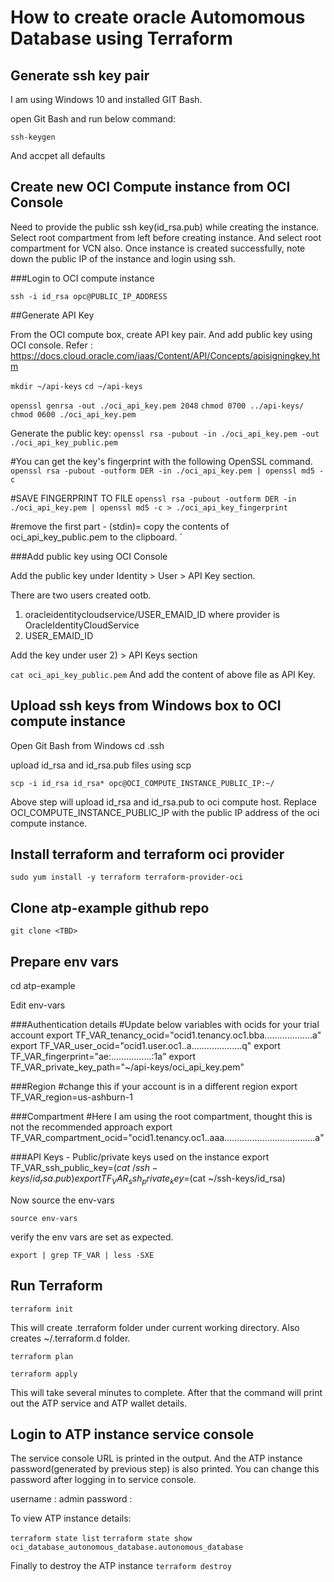 # How to create oracle Automomous Database using Terraform

## Generate ssh key pair

I am using Windows 10 and installed GIT Bash.

open Git Bash and run below command:

`ssh-keygen`

And accpet all defaults

## Create new OCI Compute instance from OCI Console
Need to provide the public ssh key(id_rsa.pub) while creating the instance.
Select root compartment from left before creating instance. And select root compartment for VCN also.
Once instance is created successfully, note down the public IP of the instance and login using ssh.

###Login to OCI compute instance

`ssh -i id_rsa opc@PUBLIC_IP_ADDRESS`

##Generate API Key

From the OCI compute box, create API key pair. And add public key using OCI console.
Refer : https://docs.cloud.oracle.com/iaas/Content/API/Concepts/apisigningkey.htm

`mkdir ~/api-keys`
`cd ~/api-keys`

`openssl genrsa -out ./oci_api_key.pem 2048`
`chmod 0700 ../api-keys/`
`chmod 0600 ./oci_api_key.pem`

Generate the public key:
`openssl rsa -pubout -in ./oci_api_key.pem -out ./oci_api_key_public.pem`

#You can get the key's fingerprint with the following OpenSSL command. 
`openssl rsa -pubout -outform DER -in ./oci_api_key.pem | openssl md5 -c`

#SAVE FINGERPRINT TO FILE
`openssl rsa -pubout -outform DER -in ./oci_api_key.pem | openssl md5 -c > ./oci_api_key_fingerprint`

#remove the first part - (stdin)=
copy the contents of oci_api_key_public.pem to the clipboard. `




###Add public key using OCI Console

Add the public key under Identity > User > API Key section.

There are two users created ootb. 
1) oracleidentitycloudservice/USER_EMAID_ID where provider is OracleIdentityCloudService 
2) USER_EMAID_ID

Add the key under user 2) > API Keys section

`cat oci_api_key_public.pem` 
And add the content of above file as API Key.

## Upload ssh keys from Windows box to OCI compute instance
Open Git Bash from Windows
cd .ssh

upload id_rsa and id_rsa.pub files using scp

`scp -i id_rsa id_rsa* opc@OCI_COMPUTE_INSTANCE_PUBLIC_IP:~/`

Above step will upload id_rsa and id_rsa.pub to oci compute host. Replace OCI_COMPUTE_INSTANCE_PUBLIC_IP with the public IP address of the oci compute instance.

## Install terraform and terraform oci provider

`sudo yum install -y terraform terraform-provider-oci`

## Clone atp-example github repo

`git clone <TBD>`


## Prepare env vars 

cd atp-example

Edit env-vars 

###Authentication details
#Update below variables with ocids for your trial account
export TF_VAR_tenancy_ocid="ocid1.tenancy.oc1.bba...................a"
export TF_VAR_user_ocid="ocid1.user.oc1..a....................q"
export TF_VAR_fingerprint="ae:................:1a"
export TF_VAR_private_key_path="~/api-keys/oci_api_key.pem"

###Region
#change this if your account is in a different region
export TF_VAR_region=us-ashburn-1

###Compartment
#Here I am using the root compartment, thought this is not the recommended approach
export TF_VAR_compartment_ocid="ocid1.tenancy.oc1..aaa....................................a"

###API Keys - Public/private keys used on the instance
export TF_VAR_ssh_public_key=$(cat ~/ssh-keys/id_rsa.pub)
export TF_VAR_ssh_private_key=$(cat ~/ssh-keys/id_rsa)

Now source the env-vars

`source env-vars`

verify the env vars are set as expected.

`export | grep TF_VAR | less -SXE`

## Run Terraform

`terraform init`

This will create .terraform folder under current working directory. Also creates ~/.terraform.d folder.

`terraform plan`

`terraform apply`

This will take several minutes to complete. After that the command will print out the ATP service and ATP wallet details.


## Login to ATP instance service console

The service console URL is printed in the output. And the ATP instance password(generated by previous step) is also printed. You can change this password after logging in to service console.

username : admin
password : <use the password displayed in the terraform apply cmd output>
  
To view ATP instance details:

`terraform state list`
`terraform state show oci_database_autonomous_database.autonomous_database`



Finally to destroy the ATP instance
`terraform destroy`






